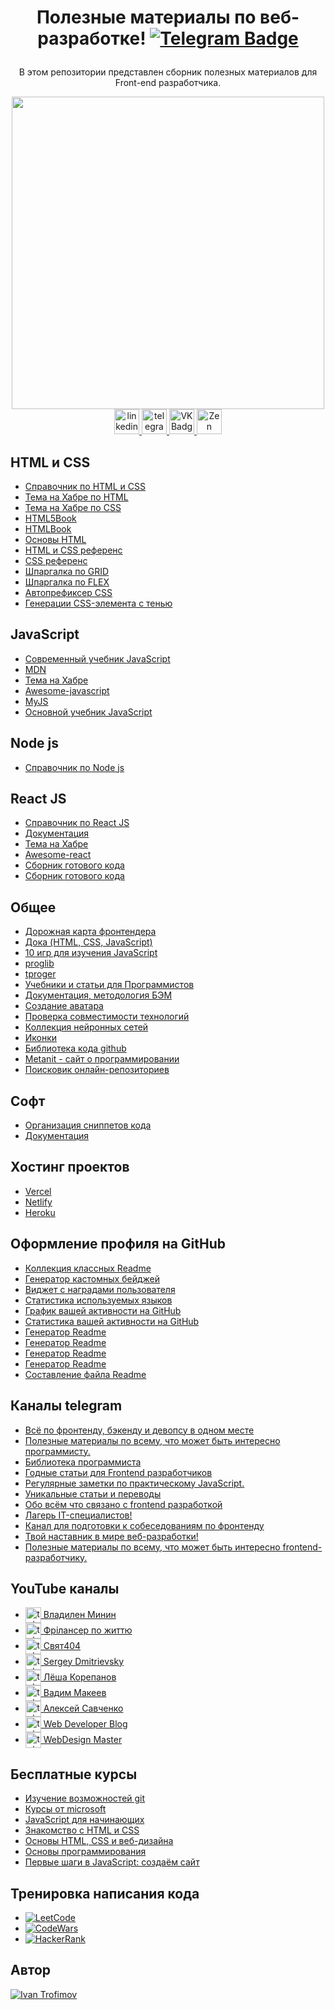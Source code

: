# <p align="center"> Полезные материалы по веб-разработке!    [![Telegram Badge](https://img.shields.io/badge/-troff_webdev-blue?style=flat&logo=Telegram&logoColor=white)](https://t.me/troff_webdev)
</p>
  

<p align="center">
  В этом репозитории представлен cборник полезных материалов для Front-end разработчика.
  <br>
  <img src="https://komarev.com/ghpvc/?username=impudens&style=flat-square&color=blue" alt="">
</p>

<div id="header" align="center">
  <img src="https://media.giphy.com/media/qgQUggAC3Pfv687qPC/giphy.gif" width="500"/>
</div>

<div id="badges" align="center">
    <a href="https://www.linkedin.com/in/impudens/" target="_blank">
      <img src="https://cdn-icons-png.flaticon.com/512/2504/2504799.png" width="40" height="40" alt="linkedin" />
    </a>
    <a href="https://t.me/i1_trofimov" target="_blank">
      <img src="https://cdn-icons-png.flaticon.com/512/2111/2111646.png" width="40" height="40" alt="telegram group" />
    </a>
    <a href="https://vk.com/i1_trofimov" target="_blank">
      <img src="https://cdn-icons-png.flaticon.com/512/145/145813.png" width="40" height="40" alt="VK Badge"/>
    </a>
    <a href="https://dzen.ru/troff_webdev" target="_blank">
      <img src="https://upload.wikimedia.org/wikipedia/commons/thumb/a/ab/Yandex_Zen_logo_icon.svg/1024px-Yandex_Zen_logo_icon.svg.png" width="40" height="40" alt="Zen Badge"/>
    </a>
</div>

## HTML и CSS

 - [Справочник по HTML и CSS](https://github.com/xsltdev/hcdev.ru)
 - [Тема на Хабре по HTML](https://habr.com/ru/hub/html5/)
 - [Тема на Хабре по CSS](https://habr.com/ru/hub/css/)
 - [HTML5Book](https://html5book.ru/)
 - [HTMLBook](http://htmlbook.ru/)
 - [Основы HTML](https://developer.mozilla.org/ru/docs/Learn/Getting_started_with_the_web/HTML_basics)
 - [HTML и CSS референс](https://webref.ru/)
 - [CSS референс](https://cssreference.io/)
 - [Шпаргалка по GRID](https://grid.malven.co/)
 - [Шпаргалка по FLEX](https://flexbox.malven.co/)
 - [Автопрефиксер CSS](https://autoprefixer.github.io/ru/)
 - [Генерации CSS-элемента с тенью](https://cssgenerator.org/box-shadow-css-generator.html)

## JavaScript

 - [Современный учебник JavaScript](https://learn.javascript.ru/)
 - [MDN](https://developer.mozilla.org/ru/docs/Web/JavaScript)
 - [Тема на Хабре](https://habr.com/ru/hub/javascript/)
 - [Awesome-javascript](https://github.com/sorrycc/awesome-javascript)
 - [MyJS](https://github.com/harryheman/my-js)
 - [Основной учебник JavaScript](https://code.mu/ru/javascript/book/prime/)

 ## Node js

 - [Справочник по Node js](https://github.com/xsltdev/nodejsdev.ru)

## React JS

 - [Справочник по React JS](https://github.com/xsltdev/reactdev.ru)
 - [Документация](https://ru.reactjs.org/)
 - [Тема на Хабре](https://habr.com/ru/hub/reactjs/)
 - [Awesome-react](https://github.com/enaqx/awesome-react)
 - [Cборник готового кода](https://devhints.io/react)
 - [Cборник готового кода](https://reactcheatsheet.com/)

## Общее

 - [Дорожная карта фронтендера](https://roadmap.sh/frontend)
 - [Дока (HTML, CSS, JavaScript)](https://doka.guide/)
 - [10 игр для изучения JavaScript](https://techrocks.ru/2023/01/09/10-games-for-javascript-learning/)
 - [proglib](https://proglib.io/)
 - [tproger](https://tproger.ru/)
 - [Учебники и статьи для Программистов](https://codernet.ru/)
 - [Документация, методология БЭМ](https://ru.bem.info/)
 - [Создание аватара](https://pfpmaker.com/)
 - [Проверка совместимости технологий](https://caniuse.com/)
 - [Коллекция нейронных сетей](https://github.com/ai-collection/ai-collection)
 - [Иконки](https://thenounproject.com/)
 - [Библиотека кода github](https://grep.app/)
 - [Metanit - сайт о программировании](https://metanit.com/)
 - [Поисковик онлайн-репозиториев](https://libraries.io/)

## Софт

 - [Организация сниппетов кода](https://snipit.io/)
 - [Документация](https://kapeli.com/dash)

## Хостинг проектов

 - [Vercel](https://vercel.com/)
 - [Netlify](https://www.netlify.com/)
 - [Heroku](https://www.heroku.com/)


## Оформление профиля на GitHub

 - [Коллекция классных Readme](https://github.com/abhisheknaiidu/awesome-github-profile-readme)
 - [Генератор кастомных бейджей](https://shields.io/)
 - [Виджет с наградами пользователя](https://github.com/ryo-ma/github-profile-trophy)
 - [Статистика используемых языков](https://github.com/anuraghazra/github-readme-stats)
 - [График вашей активности на GitHub](https://github.com/Ashutosh00710/github-readme-activity-graph)
 - [Статистика вашей активности на GitHub](https://github.com/vn7n24fzkq/github-profile-summary-cards)
 - [Генератор Readme](https://arturssmirnovs.github.io/github-profile-readme-generator/)
 - [Генератор Readme](https://profilinator.rishav.dev/)
 - [Генератор Readme](https://rahuldkjain.github.io/gh-profile-readme-generator/)
 - [Генератор Readme](https://www.profileme.dev/)
 - [Составление файла Readme](https://readme.so/ru)

## Каналы telegram

 - [Всё по фронтенду, бэкенду и девопсу в одном месте](https://t.me/tproger_web)
 - [Полезные материалы по всему, что может быть интересно программисту.](https://t.me/proglibrary)
 - [Библиотека программиста](https://t.me/frontendbooksit)
 - [Годные статьи для Frontend разработчиков](https://t.me/frontendnoteschannel)
 - [Регулярные заметки по практическому JavaScript.](https://t.me/notesjs)
 - [Уникальные статьи и переводы](https://t.me/nuancesprog)
 - [Обо всём что связано с frontend разработкой](https://t.me/frontend_mind)
 - [Лагерь IT-специалистов!](https://t.me/codecamp)
 - [Канал для подготовки к собеседованиям по фронтенду](https://t.me/frontendInterview)
 - [Твой наставник в мире веб-разработки!](https://t.me/WebMentor)
 - [Полезные материалы по всему, что может быть интересно frontend-разработчику.](https://t.me/frontendproglib)

## YouTube каналы
  - <a href="https://www.youtube.com/@VladilenMinin" target="_blank" align="end">
      <img src="https://user-images.githubusercontent.com/116535224/227592586-eae1142a-5f94-45d0-a774-3fa81443c2e3.png" width="25" height="25" alt="telegram group" align="center"/> Владилен Минин 
    </a>

  - <a href="https://www.youtube.com/@FreelancerLifeStyle" target="_blank" align="end">
      <img src="https://yt3.googleusercontent.com/_wQzr_d3FtLx91_37CR2x_U1W0UaOYzLySQSk45ZZBDhPE9jSo-iTuHoE66-JlOgk6MQEsjJLQ=s176-c-k-c0x00ffffff-no-rj" width="25" height="25" alt="telegram group" align="center"/> Фрілансер по життю
    </a>

  - <a href="https://www.youtube.com/@svyat404" target="_blank" align="end">
      <img src="https://yt3.googleusercontent.com/CDyGd9m2mqYWsZGu3qfuYOe8tHoi8q7BsKFNIKVmxJ7-DiqR49RV8Bj6T7Snq-jht7fQvkeF0A=s176-c-k-c0x00ffffff-no-rj" width="25" height="25" alt="telegram group" align="center"/> Свят404
    </a> 
  - <a href="https://www.youtube.com/@sergeydmitrievsky" target="_blank" align="end">
      <img src="https://yt3.googleusercontent.com/mn-LTkBBlB8VfIa65MhhBM6vgMve15KThUCjnIUBrB4rcclFU9n3nhFMgShIyMYZx-64p3AS=s176-c-k-c0x00ffffff-no-rj" width="25" height="25" alt="telegram group" align="center"/> Sergey Dmitrievsky 
    </a> 
  - <a href="https://www.youtube.com/@aocore" target="_blank" align="end">
      <img src="https://yt3.googleusercontent.com/ytc/AL5GRJU3KGkumrU6QtLsbxqhIysAW7s89npgqtE_zkp5=s176-c-k-c0x00ffffff-no-rj" width="25" height="25" alt="telegram group" align="center"/> Лёша Корепанов
    </a> 
  - <a href="https://www.youtube.com/@pepelsbey" target="_blank" align="end">
      <img src="https://yt3.googleusercontent.com/_CJily8GWgF-NFHwPMBpUPf-Zcrer31xJy8I-xdYUGu4RpzaSXqwzINpTK1KisHbYb-i535_ecY=s176-c-k-c0x00ffffff-no-rj" width="25" height="25" alt="telegram group" align="center"/> Вадим Макеев
    </a> 
  - <a href="https://www.youtube.com/@HawkStyle1" target="_blank" align="end">
      <img src="https://yt3.googleusercontent.com/6cdiklJ15Ylqq7IPOaIzDb8KFB_fvBASeCMOJ27ErfI1-RufL_Q8Nk83f6EtfqHZOkplOD1A=s176-c-k-c0x00ffffff-no-rj" width="25" height="25" alt="telegram group" align="center"/> Алексей Савченко
    </a> 
  - <a href="https://www.youtube.com/@SuprunAlexey" target="_blank" align="end">
      <img src="https://yt3.googleusercontent.com/C6yV1fuhtQrsrOXmZRg43QYY5C2mX_TPom1vENpC0W_RqwRuxjqEin3lkm03aAXXroI9Q4aE=s176-c-k-c0x00ffffff-no-rj" width="25" height="25" alt="telegram group" align="center"/> Web Developer Blog
    </a> 
  - <a href="https://www.youtube.com/@wdm" target="_blank" align="end">
      <img src="https://yt3.googleusercontent.com/S7mowm8wxEGtUk0w7iVRaTRfc6obGV7z0EhDBYGABcE7o5vcKOYBfQQnfTyFHseRBnge1ZJQRLU=s176-c-k-c0x00ffffff-no-rj" width="25" height="25" alt="telegram group" align="center"/> WebDesign Master
    </a> 
  
## Бесплатные курсы

 - [Изучение возможностей git](https://learngitbranching.js.org/?locale=ru_RU)
 - [Курсы от microsoft](https://learn.microsoft.com/ru-ru/training/)
 - [JavaScript для начинающих](https://stepik.org/course/2223/syllabus)
 - [Знакомство с HTML и CSS](https://htmlacademy.ru/courses/basic-html-css)
 - [Основы HTML, CSS и веб-дизайна](https://ru.hexlet.io/courses/html?ref=287543)
 - [Основы программирования](https://ru.hexlet.io/courses/programming-basics?ref=287543)
 - [Первые шаги в JavaScript: создаём сайт](https://netology.ru/programs/javascript-free)

## Тренировка написания кода
  - [![LeetCode](https://img.shields.io/badge/-LeetCode-black?logo=LeetCode)](https://leetcode.com/)
  - [![CodeWars](https://img.shields.io/badge/-CodeWars-%23B1361E?logo=CodeWars)](https://www.codewars.com/)
  - [![HackerRank](https://img.shields.io/badge/-HackerRank-black?logo=HackerRank)](https://coderbyte.com/)

## Автор

[![Ivan Trofimov](https://img.shields.io/badge/-Ivan%20Trofimov-black?logo=GitHub)](https://github.com/impudens)
